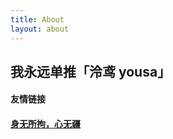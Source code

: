 ```yaml
---
title: About
layout: about
---
```


## 我永远单推「泠鸢 yousa」

#### 友情链接

#### **[身无所拘，心无疆](https://imkiva.com/)**



